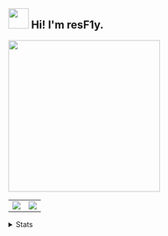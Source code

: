 ## <img height="40" src="https://raw.githubusercontent.com/innng/innng/master/assets/kyubey.gif"/> Hi! I'm resF1y.
<img src="https://little.kylerconway.com/images/golang-what.gif" width="300">
<a href="https://github.com/gitffly">
  <table>
    <tr>
      <td>
        <img align="center" src="https://github-readme-stats.vercel.app/api?username=gitffly&show_icons=true&hide_border=true&icon_color=ffca28&title_color=ffa000" />
      </td>
      <td>
      <img src="https://github-readme-stats.vercel.app/api/top-langs/?username=gitffly&hide_title=true&hide_border=true&layout=compact&langs_count=6&title_color=ffa000&icon_color=fff&theme=graywhite" />
      </td>
    </tr>
  </table>
</a>



<details>
<summary>Stats</summary>
  <img src="https://count.getloli.com/@gitffly?name=gitffly&theme=capoo-2"/>
</details>

